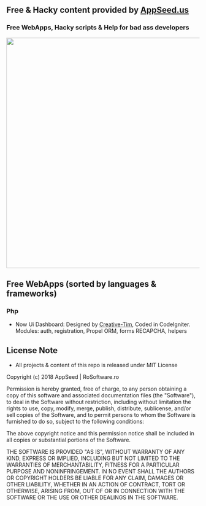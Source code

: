 ## Free & Hacky content provided by [AppSeed.us](https://www.appseed.us/?ref=github) 
### Free WebApps, Hacky scripts & Help for bad ass developers  



<p align="center">
  <img width="800" height="600" src="https://www.appseed.us/static/media/now-ui-dashboard/thumbnail.jpg">
</p>



## Free WebApps (sorted by languages & frameworks)
### Php   

* Now Ui Dashboard: Designed by [Creative-Tim](https://www.creative-tim.com), Coded in CodeIgniter. Modules: auth, registration, Propel ORM, forms RECAPCHA, helpers

## License Note
* All projects & content of this repo is released under MIT License


Copyright (c) 2018 AppSeed | RoSoftware.ro

Permission is hereby granted, free of charge, to any person obtaining a copy
of this software and associated documentation files (the "Software"), to deal
in the Software without restriction, including without limitation the rights
to use, copy, modify, merge, publish, distribute, sublicense, and/or sell
copies of the Software, and to permit persons to whom the Software is
furnished to do so, subject to the following conditions:

The above copyright notice and this permission notice shall be included in all
copies or substantial portions of the Software.

THE SOFTWARE IS PROVIDED "AS IS", WITHOUT WARRANTY OF ANY KIND, EXPRESS OR
IMPLIED, INCLUDING BUT NOT LIMITED TO THE WARRANTIES OF MERCHANTABILITY,
FITNESS FOR A PARTICULAR PURPOSE AND NONINFRINGEMENT. IN NO EVENT SHALL THE
AUTHORS OR COPYRIGHT HOLDERS BE LIABLE FOR ANY CLAIM, DAMAGES OR OTHER
LIABILITY, WHETHER IN AN ACTION OF CONTRACT, TORT OR OTHERWISE, ARISING FROM,
OUT OF OR IN CONNECTION WITH THE SOFTWARE OR THE USE OR OTHER DEALINGS IN THE
SOFTWARE.


